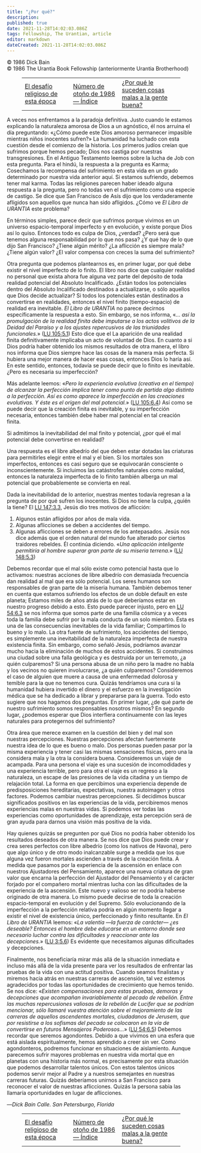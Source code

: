 ```yaml
---
title: "¿Por qué?"
description: 
published: true
date: 2021-11-28T14:02:03.086Z
tags: Fellowship, The Urantian, article
editor: markdown
dateCreated: 2021-11-28T14:02:03.086Z
---
```


<p class="v-card v-sheet theme--light grey lighten-3 px-2">© 1986 Dick Bain<br>© 1986 The Urantia Book Fellowship (anteriormente Urantia Brotherhood)</p>
<figure class="table chapter-navigator">
  <table>
    <tbody>
      <tr>
        <td>
        <a href="/es/article/John_M_Andrews/The_religious_challenge_of_this_age">
          <span class="mdi mdi-arrow-left-drop-circle"></span><span class="pl-2">El desafío religioso de esta época</span>
        </a>
        </td>
        <td>
        <a href="/es/index/articles_the_urantian#número-de-otoño-de-1986">
          <span class="mdi mdi-book-open-variant"></span><span class="pl-2">Número de otoño de 1986 — Índice</span>
        </a>
        </td>
        <td>
        <a href="/es/article/Gilles_Laverdure/Why_do_bad_things_happen_to_good_people">
          <span class="pr-2">¿Por qué le suceden cosas malas a la gente buena?</span><span class="mdi mdi-arrow-right-drop-circle"></span>
        </a>
        </td>
      </tr>
    </tbody>
  </table>
</figure>



A veces nos enfrentamos a la paradoja definitiva. Justo cuando le estamos explicando la naturaleza amorosa de Dios a un agnóstico, él nos arruina el día preguntando: «¿Cómo puede este Dios amoroso permanecer impasible mientras niños inocentes sufren?» La humanidad ha luchado con esta cuestión desde el comienzo de la historia. Los primeros judíos creían que sufrimos porque hemos pecado; Dios nos castiga por nuestras transgresiones. En el Antiguo Testamento leemos sobre la lucha de Job con esta pregunta. Para el hindú, la respuesta a la pregunta es Karma; Cosechamos la recompensa del sufrimiento en esta vida en un grado determinado por nuestra vida anterior aquí. Si estamos sufriendo, debemos tener mal karma. Todas las religiones parecen haber ideado alguna respuesta a la pregunta, pero no todas ven el sufrimiento como una especie de castigo. Se dice que San Francisco de Asís dijo que los verdaderamente afligidos son aquellos que nunca han sido afligidos. ¿Cómo ve _El Libro de URANTIA_ este problema?

En términos simples, parece decir que sufrimos porque vivimos en un universo espacio-temporal imperfecto y en evolución, y existe porque Dios así lo quiso. Entonces todo es culpa de Dios, ¿verdad? ¿Pero será que tenemos alguna responsabilidad por lo que nos pasa? ¿Y qué hay de lo que dijo San Francisco? ¿Tiene algún mérito? ¿La aflicción es siempre mala? ¿Tiene algún valor? ¿El valor compensa con creces la suma del sufrimiento?

Otra pregunta que podemos plantearnos es, en primer lugar, por qué debe existir el nivel imperfecto de lo finito. El libro nos dice que cualquier realidad no personal que exista ahora fue alguna vez parte del depósito de toda realidad potencial del Absoluto Incalificado. ¿Están todos los potenciales dentro del Absoluto Incalificado destinados a actualizarse, o sólo aquellos que Dios decide actualizar? Si todos los potenciales están destinados a convertirse en realidades, entonces el nivel finito (tiempo-espacio) de realidad era inevitable. _El Libro de URANTIA_ no parece decirnos específicamente la respuesta a esto. Sin embargo, se nos informa, «_... así la promulgación de la realidad finita debe imputarse a los actos volitivos de la Deidad del Paraíso y a los ajustes repercusivos de las triunidades funcionales._» ([LU 105:5.1](/es/The_Urantia_Book/105#p5_1)) Esto dice que el La aparición de una realidad finita definitivamente implicaba un acto de voluntad de Dios. En cuanto a si Dios podría haber obtenido los mismos resultados de otra manera, el libro nos informa que Dios siempre hace las cosas de la manera más perfecta. Si hubiera una mejor manera de hacer esas cosas, entonces Dios lo haría así. En este sentido, entonces, todavía se puede decir que lo finito es inevitable. ¿Pero es necesaria su imperfección?

Más adelante leemos: «_Pero la experiencia evolutiva (creativa en el tiempo) de alcanzar la perfección implica tener como punto de partida algo distinto a la perfección. Así es como aparece la imperfección en las creaciones evolutivas. Y éste es el origen del mal potencial._» ([LU 105:6.4](/es/The_Urantia_Book/105#p6_4)) Así como se puede decir que la creación finita es inevitable, y su imperfección necesaria, entonces también debe haber mal potencial en tal creación finita.

Si admitimos la inevitabilidad del mal finito y potencial, ¿por qué el mal potencial debe convertirse en realidad?

Una respuesta es el libre albedrío del que deben estar dotadas las criaturas para permitirles elegir entre el mal y el bien. Si los mortales son imperfectos, entonces es casi seguro que se equivocarán consciente o inconscientemente. Si incluimos las catástrofes naturales como maldad, entonces la naturaleza imperfecta de lo finito también alberga un mal potencial que probablemente se convierta en real.

Dada la inevitabilidad de lo anterior, nuestras mentes todavía regresan a la pregunta de por qué sufren los inocentes. Si Dios no tiene la culpa, ¿quién la tiene? El [LU 147:3.3](/es/The_Urantia_Book/147#p3_3), Jesús dio tres motivos de aflicción:

1. Algunos están afligidos por años de mala vida.
2. Algunas aflicciones se deben a accidentes del tiempo.
3. Algunas aflicciones se deben a errores de los antepasados. Jesús nos dice además que el orden natural del mundo fue alterado por ciertos traidores rebeldes. Él continúa diciendo. «_Una aplicación inteligente permitiría al hombre superar gran parte de su miseria terrena._» ([LU 148:5.3](/es/The_Urantia_Book/148#p5_3))

Debemos recordar que el mal sólo existe como potencial hasta que lo activamos: nuestras acciones de libre albedrío con demasiada frecuencia dan realidad al mal que era sólo potencial. Los seres humanos son responsables de gran parte de la miseria humana. También debemos tener en cuenta que estamos sufriendo los efectos de un doble default en este planeta; Estamos miles de años atrás de lo que deberíamos estar en nuestro progreso debido a esto. Esto puede parecer injusto, pero en [LU 54:6.3](/es/The_Urantia_Book/54#p6_3) se nos informa que somos parte de una familia cósmica y a veces toda la familia debe sufrir por la mala conducta de un solo miembro. Ésta es una de las consecuencias inevitables de la vida familiar; Compartimos lo bueno y lo malo. La otra fuente de sufrimiento, los accidentes del tiempo, es simplemente una inevitabilidad de la naturaleza imperfecta de nuestra existencia finita. Sin embargo, como señaló Jesús, podríamos avanzar mucho hacia la eliminación de muchos de estos accidentes. Si construimos una ciudad sobre una falla geológica y es destruida por un terremoto, ¿a quién culparemos? Si una persona abusa de un niño pero la madre no habla y los vecinos no quieren involucrarse, ¿a quién culparemos? Consideremos el caso de alguien que muere a causa de una enfermedad dolorosa y temible para la que no tenemos cura. Quizás tendríamos una cura si la humanidad hubiera invertido el dinero y el esfuerzo en la investigación médica que se ha dedicado a librar y prepararse para la guerra. Todo esto sugiere que nos hagamos dos preguntas. En primer lugar, ¿de qué parte de nuestro sufrimiento somos responsables nosotros mismos? En segundo lugar, ¿podemos esperar que Dios interfiera continuamente con las leyes naturales para protegernos del sufrimiento?

Otra área que merece examen en la cuestión del bien y del mal son nuestras percepciones. Nuestras percepciones afectan fuertemente nuestra idea de lo que es bueno o malo. Dos personas pueden pasar por la misma experiencia y tener casi las mismas sensaciones físicas, pero una la considera mala y la otra la considera buena. Consideremos un viaje de acampada. Para una persona el viaje es una sucesión de incomodidades y una experiencia terrible, pero para otra el viaje es un regreso a la naturaleza, un escape de las presiones de la vida citadina y un tiempo de relajación total. La forma en que percibimos una experiencia depende de predisposiciones hereditarias, expectativas, nuestra autoimagen y otros factores. Podemos cambiar nuestras percepciones. Si decidimos buscar significados positivos en las experiencias de la vida, percibiremos menos experiencias malas en nuestras vidas. Si podemos ver todas las experiencias como oportunidades de aprendizaje, esta percepción será de gran ayuda para darnos una visión más positiva de la vida.

Hay quienes quizás se pregunten por qué Dios no podría haber obtenido los resultados deseados de otra manera. Se nos dice que Dios puede crear y crea seres perfectos con libre albedrío (como los nativos de Havona), pero que algo único y de otro modo inalcanzable surge a medida que los que alguna vez fueron mortales ascienden a través de la creación finita. A medida que pasamos por la experiencia de la ascensión en enlace con nuestros Ajustadores del Pensamiento, aparece una nueva criatura de gran valor que encarna la perfección del Ajustador del Pensamiento y el carácter forjado por el compañero mortal mientras lucha con las dificultades de la experiencia de la ascensión. Este nuevo y valioso ser no podría haberse originado de otra manera. Lo mismo puede decirse de toda la creación espacio-temporal en evolución y del Supremo. Sólo evolucionando de la imperfección a la perfección relativa podría en algún momento llegar a existir el nivel de existencia único, perfeccionado y finito resultante. En _El Libro de URANTIA_ leemos: «_La valentía —la fuerza de carácter— ¿es deseable? Entonces el hombre debe educarse en un entorno donde sea necesario luchar contra las dificultades y reaccionar ante las decepciones._» ([LU 3:5.6](/es/The_Urantia_Book/3#p5_6)) Es evidente que necesitamos algunas dificultades y decepciones.

Finalmente, nos beneficiaría mirar más allá de la situación inmediata e incluso más allá de la vida presente para ver los resultados de enfrentar las pruebas de la vida con una actitud positiva. Cuando seamos finalistas y miremos hacia atrás en nuestras carreras de ascensión, tal vez estemos agradecidos por todas las oportunidades de crecimiento que hemos tenido. Se nos dice: «_Existen compensaciones para estas pruebas, demoras y decepciones que acompañan invariablemente al pecado de rebelión. Entre las muchas repercusiones valiosas de la rebelión de Lucifer que se podrían mencionar, sólo llamaré vuestra atención sobre el mejoramiento de las carreras de aquellos ascendentes mortales, ciudadanos de Jerusem, que por resistirse a los sofismas del pecado se colocaron en la vía de convertirse en futuros Mensajeros Poderosos..._» ([LU 54:6.5](/es/The_Urantia_Book/54#p6_5)) Debemos recordar que seremos agondontes. Debido a que vivimos en una esfera que está aislada espiritualmente, hemos aprendido a creer sin ver. Como agondonteros, podremos funcionar en situaciones de aislamiento. Aunque parecemos sufrir mayores problemas en nuestra vida mortal que en planetas con una historia más normal, es precisamente por esta situación que podemos desarrollar talentos únicos. Con estos talentos únicos podemos servir mejor al Padre y a nuestros semejantes en nuestras carreras futuras. Quizás deberíamos unirnos a San Francisco para reconocer el valor de nuestras aflicciones. Quizás la persona sabia las llamaría oportunidades en lugar de aflicciones.

—_Dick Bain_
_Calle. San Petersburgo, Florida_



<figure class="table chapter-navigator">
  <table>
    <tbody>
      <tr>
        <td>
        <a href="/es/article/John_M_Andrews/The_religious_challenge_of_this_age">
          <span class="mdi mdi-arrow-left-drop-circle"></span><span class="pl-2">El desafío religioso de esta época</span>
        </a>
        </td>
        <td>
        <a href="/es/index/articles_the_urantian#número-de-otoño-de-1986">
          <span class="mdi mdi-book-open-variant"></span><span class="pl-2">Número de otoño de 1986 — Índice</span>
        </a>
        </td>
        <td>
        <a href="/es/article/Gilles_Laverdure/Why_do_bad_things_happen_to_good_people">
          <span class="pr-2">¿Por qué le suceden cosas malas a la gente buena?</span><span class="mdi mdi-arrow-right-drop-circle"></span>
        </a>
        </td>
      </tr>
    </tbody>
  </table>
</figure>

